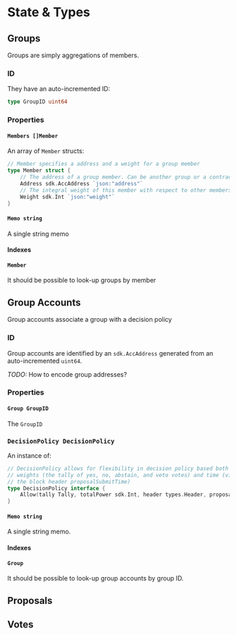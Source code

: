 # State & Types

## Groups

Groups are simply aggregations of members.

### ID

They have an auto-incremented ID:
```go
type GroupID uint64
```

### Properties

#### `Members []Member`

An array of `Member` structs:

```go
// Member specifies a address and a weight for a group member
type Member struct {
	// The address of a group member. Can be another group or a contract
	Address sdk.AccAddress `json:"address"`
	// The integral weight of this member with respect to other members and the decision threshold
	Weight sdk.Int `json:"weight"`
}
```

#### `Memo string`

A single string memo

#### Indexes

#### `Member`

It should be possible to look-up groups by member

## Group Accounts

Group accounts associate a group with a decision policy

### ID

Group accounts are identified by an `sdk.AccAddress` generated
from an auto-incremented `uint64`.

*TODO:* How to encode group addresses?

### Properties

#### `Group GroupID`

The `GroupID`

### `DecisionPolicy DecisionPolicy`

An instance of:

```go
// DecisionPolicy allows for flexibility in decision policy based both on
// weights (the tally of yes, no, abstain, and veto votes) and time (via
// the block header proposalSubmitTime)
type DecisionPolicy interface {
	Allow(tally Tally, totalPower sdk.Int, header types.Header, proposalSubmitTime time.Time)
}
```

#### `Memo string`

A single string memo.

#### Indexes

#### `Group`

It should be possible to look-up group accounts by group ID.

## Proposals

## Votes




